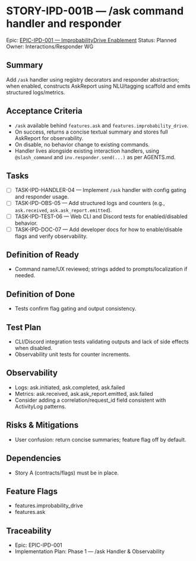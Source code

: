# STORY-IPD-001B — /ask command handler and responder

Epic: [EPIC-IPD-001 — ImprobabilityDrive Enablement](/docs/implementation/epics/EPIC-IPD-001-improbability-drive.md)
Status: Planned
Owner: Interactions/Responder WG

## Summary
Add `/ask` handler using registry decorators and responder abstraction; when enabled, constructs AskReport using NLU/tagging scaffold and emits structured logs/metrics.

## Acceptance Criteria
- `/ask` available behind `features.ask` and `features.improbability_drive`.
- On success, returns a concise textual summary and stores full AskReport for observability.
- On disable, no behavior change to existing commands.
 - Handler lives alongside existing interaction handlers, using `@slash_command` and `inv.responder.send(...)` as per AGENTS.md.

## Tasks
- [ ] TASK-IPD-HANDLER-04 — Implement `/ask` handler with config gating and responder usage.
- [ ] TASK-IPD-OBS-05 — Add structured logs and counters (e.g., `ask.received`, `ask.ask_report.emitted`).
- [ ] TASK-IPD-TEST-06 — Web CLI and Discord tests for enabled/disabled behavior.
 - [ ] TASK-IPD-DOC-07 — Add developer docs for how to enable/disable flags and verify observability.

## Definition of Ready
- Command name/UX reviewed; strings added to prompts/localization if needed.

## Definition of Done
- Tests confirm flag gating and output consistency.

## Test Plan
- CLI/Discord integration tests validating outputs and lack of side effects when disabled.
- Observability unit tests for counter increments.

## Observability
- Logs: ask.initiated, ask.completed, ask.failed
- Metrics: ask.received, ask.ask_report.emitted, ask.failed
 - Consider adding a correlation/request_id field consistent with ActivityLog patterns.

## Risks & Mitigations
- User confusion: return concise summaries; feature flag off by default.

## Dependencies
- Story A (contracts/flags) must be in place.

## Feature Flags
- features.improbability_drive
- features.ask

## Traceability
- Epic: EPIC-IPD-001
- Implementation Plan: Phase 1 — /ask Handler & Observability
